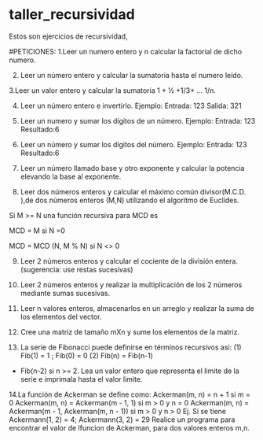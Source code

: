 # taller_recursividad

Estos son ejercicios de recursividad,

#PETICIONES:
1.Leer un numero entero y n
calcular la factorial de dicho numero.





2. Leer  un número entero y  calcular la sumatoria hasta el  numero leído.





3.Leer un valor entero y calcular
la sumatoria  1 + ½ +1/3+  … 1/n.





4. Leer un número entero e
invertirlo. Ejemplo: Entrada: 123 Salida: 321





5. Leer un numero y  sumar los dígitos de un número. Ejemplo:
Entrada: 123 Resultado:6





6. Leer un número y  sumar los dígitos del número. Ejemplo:
Entrada: 123 Resultado:6





7. Leer  un número llamado base y otro exponente y
calcular la potencia elevando la base al exponente.





8. Leer dos números enteros y
calcular el máximo común divisor(M.C.D. ),de dos números enteros (M,N)
utilizando el algoritmo de Euclides.


Si M >= N una función recursiva
para MCD es


MCD = M si N =0


MCD = MCD (N, M % N) si N <>
0





9. Leer 2 números enteros y
calcular el cociente de la división entera.(sugerencia: use restas sucesivas)





10. Leer 2 números enteros y
realizar  la multiplicación de los 2
números mediante sumas sucesivas.
11. Leer n valores enteros,
almacenarlos en un arreglo y realizar la suma de los elementos del vector.

12. Cree una matriz de tamaño mXn y
sume  los elementos de la matriz.

13. La serie de Fibonacci puede
definirse en términos recursivos asi:
(1) Fib(1) =
1 ; Fib(0) =
0
(2) Fib(n) =
Fib(n-1)
+ Fib(n-2)
si n >= 2.
Lea un valor entero que representa
el limite de la serie e imprimala  hasta el valor limite.

14.La función de Ackerman se define
como:
Ackerman(m, n) = n + 1  si m = 0
Ackerman(m, n) = Ackerman(m - 1, 1)
  si m > 0 y n = 0
Ackerman(m, n) = Ackerman(m - 1,
Ackerman(m, n - 1))   si m > 0 y n >
0
Ej.
Si se tiene  Ackermann(1, 2) = 4;  Ackermann(3, 2) = 29
Realice un programa para encontrar
el valor de lfuncion de
Ackerman, para dos valores enteros m,n.

